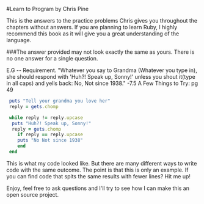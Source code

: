 #Learn to Program by Chris Pine

This is the answers to the practice problems Chris gives you throughout the chapters without answers. If you are planning to learn Ruby, I highly recommend this book as it will give you a great understanding of the language. 

###The answer provided may not look exactly the same as yours. There is no one answer for a single question. 

E.G -- Requirement. "Whatever you say to Grandma (Whatever you type in), she should respond with 'Huh?! Speak up, Sonny!' unless you shout it(type in all caps) and yells back: No, Not since 1938."  -7.5 A Few Things to Try: pg 49

```ruby 
 puts "Tell your grandma you love her"
 reply = gets.chomp

 while reply != reply.upcase
  puts "Huh?! Speak up, Sonny!"
  reply = gets.chomp
    if reply == reply.upcase
    puts "No Not since 1938"
    end
 end
```

This is what my code looked like. But there are many different ways to write code with the same outcome. The point is that this is only an example. If you can find code that spits the same results with fewer lines? Hit me up! 

Enjoy, feel free to ask questions and I'll try to see how I can make this an open source project. 

